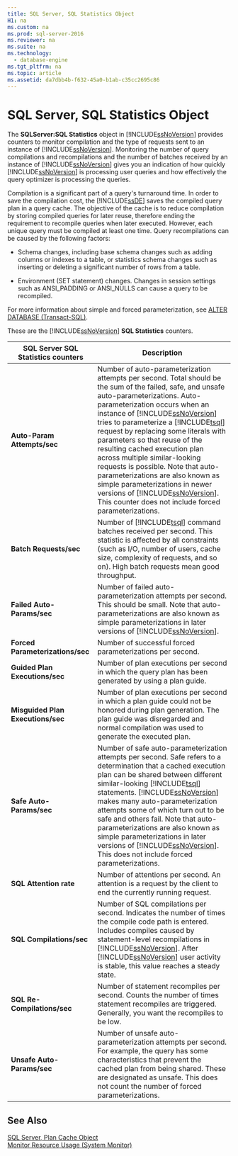 ```yaml
---
title: SQL Server, SQL Statistics Object
H1: na
ms.custom: na
ms.prod: sql-server-2016
ms.reviewer: na
ms.suite: na
ms.technology: 
  - database-engine
ms.tgt_pltfrm: na
ms.topic: article
ms.assetid: da7dbb4b-f632-45a0-b1ab-c35cc2695c86
---
```

# SQL Server, SQL Statistics Object
  The **SQLServer:SQL Statistics** object in [!INCLUDE[ssNoVersion](../../Token/Other/ssNoVersion_md.md)] provides counters to monitor compilation and the type of requests sent to an instance of [!INCLUDE[ssNoVersion](../../Token/Other/ssNoVersion_md.md)]. Monitoring the number of query compilations and recompilations and the number of batches received by an instance of [!INCLUDE[ssNoVersion](../../Token/Other/ssNoVersion_md.md)] gives you an indication of how quickly [!INCLUDE[ssNoVersion](../../Token/Other/ssNoVersion_md.md)] is processing user queries and how effectively the query optimizer is processing the queries.  
  
 Compilation is a significant part of a query's turnaround time. In order to save the compilation cost, the [!INCLUDE[ssDE](../../Token/Other/ssDE_md.md)] saves the compiled query plan in a query cache. The objective of the cache is to reduce compilation by storing compiled queries for later reuse, therefore ending the requirement to recompile queries when later executed. However, each unique query must be compiled at least one time. Query recompilations can be caused by the following factors:  
  
-   Schema changes, including base schema changes such as adding columns or indexes to a table, or statistics schema changes such as inserting or deleting a significant number of rows from a table.  
  
-   Environment \(SET statement\) changes. Changes in session settings such as ANSI\_PADDING or ANSI\_NULLS can cause a query to be recompiled.  
  
 For more information about simple and forced parameterization, see [ALTER DATABASE &#40;Transact-SQL&#41;](../Topic/ALTER%20DATABASE%20\(Transact-SQL\).md).  
  
 These are the [!INCLUDE[ssNoVersion](../../Token/Other/ssNoVersion_md.md)] **SQL Statistics** counters.  
  
|SQL Server SQL Statistics counters|Description|  
|----------------------------------------|-----------------|  
|**Auto\-Param Attempts\/sec**|Number of auto\-parameterization attempts per second. Total should be the sum of the failed, safe, and unsafe auto\-parameterizations. Auto\-parameterization occurs when an instance of [!INCLUDE[ssNoVersion](../../Token/Other/ssNoVersion_md.md)] tries to parameterize a [!INCLUDE[tsql](../../Token/Other/tsql_md.md)] request by replacing some literals with parameters so that reuse of the resulting cached execution plan across multiple similar\-looking requests is possible. Note that auto\-parameterizations are also known as simple parameterizations in newer versions of [!INCLUDE[ssNoVersion](../../Token/Other/ssNoVersion_md.md)]. This counter does not include forced parameterizations.|  
|**Batch Requests\/sec**|Number of [!INCLUDE[tsql](../../Token/Other/tsql_md.md)] command batches received per second. This statistic is affected by all constraints \(such as I\/O, number of users, cache size, complexity of requests, and so on\). High batch requests mean good throughput.|  
|**Failed Auto\-Params\/sec**|Number of failed auto\-parameterization attempts per second. This should be small. Note that auto\-parameterizations are also known as simple parameterizations in later versions of [!INCLUDE[ssNoVersion](../../Token/Other/ssNoVersion_md.md)].|  
|**Forced Parameterizations\/sec**|Number of successful forced parameterizations per second.|  
|**Guided Plan Executions\/sec**|Number of plan executions per second in which the query plan has been generated by using a plan guide.|  
|**Misguided Plan Executions\/sec**|Number of plan executions per second in which a plan guide could not be honored during plan generation. The plan guide was disregarded and normal compilation was used to generate the executed plan.|  
|**Safe Auto\-Params\/sec**|Number of safe auto\-parameterization attempts per second. Safe refers to a determination that a cached execution plan can be shared between different similar\-looking [!INCLUDE[tsql](../../Token/Other/tsql_md.md)] statements. [!INCLUDE[ssNoVersion](../../Token/Other/ssNoVersion_md.md)] makes many auto\-parameterization attempts some of which turn out to be safe and others fail. Note that auto\-parameterizations are also known as simple parameterizations in later versions of [!INCLUDE[ssNoVersion](../../Token/Other/ssNoVersion_md.md)]. This does not include forced parameterizations.|  
|**SQL Attention rate**|Number of attentions per second. An attention is a request by the client to end the currently running request.|  
|**SQL Compilations\/sec**|Number of SQL compilations per second. Indicates the number of times the compile code path is entered. Includes compiles caused by statement\-level recompilations in [!INCLUDE[ssNoVersion](../../Token/Other/ssNoVersion_md.md)]. After [!INCLUDE[ssNoVersion](../../Token/Other/ssNoVersion_md.md)] user activity is stable, this value reaches a steady state.|  
|**SQL Re\-Compilations\/sec**|Number of statement recompiles per second. Counts the number of times statement recompiles are triggered. Generally, you want the recompiles to be low.|  
|**Unsafe Auto\-Params\/sec**|Number of unsafe auto\-parameterization attempts per second. For example, the query has some characteristics that prevent the cached plan from being shared. These are designated as unsafe. This does not count the number of forced parameterizations.|  
  
## See Also  
 [SQL Server, Plan Cache Object](../../Topics/TopicNameNotContainA/SQL-Server--Plan-Cache-Object.md)   
 [Monitor Resource Usage &#40;System Monitor&#41;](../../Topics/TopicNameNotContainA/Monitor-Resource-Usage--System-Monitor-.md)  
  
  